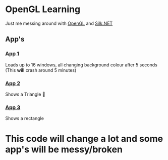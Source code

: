 # OpenGL Learning
Just me messing around with [OpenGL](https://www.opengl.org/) and [Silk.NET](https://github.com/Ultz/Silk.NET/)

## App's

### [App 1](https://github.com/AzyIsCool/OpenGL_Learning/tree/master/src/App%201)
Loads up to 16 windows, all changing background colour after 5 seconds (This **will** crash around 5 minutes)

### [App 2](https://github.com/AzyIsCool/OpenGL_Learning/tree/master/src/App%202)
Shows a Triangle 🔺

### [App 3](https://github.com/AzyIsCool/OpenGL_Learning/tree/master/src/App%203)
Shows a rectangle

# This code will change a lot and some app's will be messy/broken

